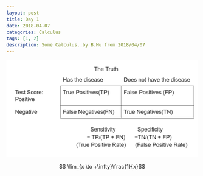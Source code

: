 ```yaml
---
layout: post
title: Day 1
date: 2018-04-07
categories: Calculus
tags: [1, 2]
description: Some Calculus..by B.Mu from 2018/04/07
---
```


![avatar](/temp/test.png)

 $$ \lim_{x \to +\infty}\frac{1}{x}$$











